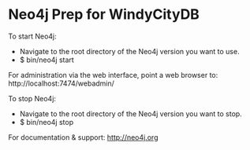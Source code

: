 
Neo4j Prep for WindyCityDB
===

To start Neo4j:
* Navigate to the root directory of the Neo4j version you want to use.
* $ bin/neo4j start

For administration via the web interface, point a web browser to:
http://localhost:7474/webadmin/

To stop Neo4j:
* Navigate to the root directory of the Neo4j version you want to stop.
* $ bin/neo4j stop

For documentation & support:
http://neo4j.org




